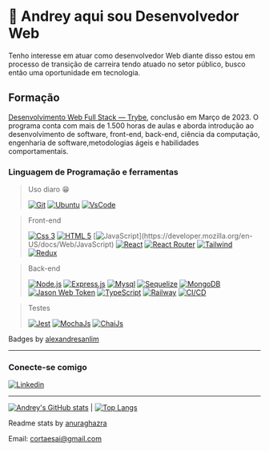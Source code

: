 # 👋 Andrey aqui sou Desenvolvedor Web

Tenho interesse em atuar como desenvolvedor Web diante disso estou em processo de transição de carreira tendo atuado no setor público, busco então uma oportunidade em tecnologia.

## Formação

[Desenvolvimento Web Full Stack — Trybe](https://www.betrybe.com/), conclusão em Março de 2023.
O programa conta com mais de 1.500 horas de aulas e aborda introdução ao desenvolvimento de software, front-end, back-end, ciência da computação, engenharia de software,metodologias ágeis e habilidades comportamentais.

### Linguagem de Programação e ferramentas
<!-- 
  # Modelo para imagem com link
  [![Foo]()]()
-->

> Uso diaro :grin:
>
> [![Git](https://img.shields.io/badge/GIT-E44C30?style=for-the-badge&logo=git&logoColor=white)](https://git-scm.com/)
> [![Ubuntu](https://img.shields.io/badge/Ubuntu-E95420?style=for-the-badge&logo=ubuntu&logoColor=white)](https://ubuntu.com/)
> [![VsCode](https://img.shields.io/badge/VSCode-0078D4?style=for-the-badge&logo=visual%20studio%20code&logoColor=white)](https://code.visualstudio.com/)

> Front-end
>
> [![Css 3](https://img.shields.io/badge/CSS3-1572B6?style=for-the-badge&logo=css3&logoColor=white)](https://developer.mozilla.org/en-US/docs/Web/CSS)
> [![HTML 5](https://img.shields.io/badge/HTML5-E34F26?style=for-the-badge&logo=html5&logoColor=white)](https://developer.mozilla.org/en-US/docs/Web/HTML)
> [![JavaScript](https://img.shields.io/badge/JavaScript-323330?style=for-the-badge&logo=javascript&logoColor=F7DF1E")](https://developer.mozilla.org/en-US/docs/Web/JavaScript)
> [![React](https://img.shields.io/badge/React-20232A?style=for-the-badge&logo=react&logoColor=61DAFB)](https://reactjs.org/)
> [![React Router](https://img.shields.io/badge/React_Router-CA4245?style=for-the-badge&logo=react-router&logoColor=white)](https://reactrouter.com/en/main)
> [![Tailwind](https://img.shields.io/badge/Tailwind_CSS-38B2AC?style=for-the-badge&logo=tailwind-css&logoColor=white)](https://tailwindcss.com/)
> [![Redux](https://img.shields.io/badge/Redux-593D88?style=for-the-badge&logo=redux&logoColor=white)](https://redux.js.org)

> Back-end
>
> [![Node.js](https://img.shields.io/badge/Node.js-339933?style=for-the-badge&logo=nodedotjs&logoColor=white)](https://nodejs.org)
> [![Express.js](https://img.shields.io/badge/Express.js-000000?style=for-the-badge&logo=express&logoColor=white)](https://expressjs.com)
> [![Mysql](https://img.shields.io/badge/MySQL-005C84?style=for-the-badge&logo=mysql&logoColor=white)](https://www.mysql.com/)
> [![Sequelize](https://img.shields.io/badge/Sequelize-52B0E7?style=for-the-badge&logo=Sequelize&logoColor=white)](https://sequelize.org/)
> [![MongoDB](https://img.shields.io/badge/MongoDB-4EA94B?style=for-the-badge&logo=mongodb&logoColor=white)](https://www.mongodb.com/)
> [![Jason Web Token](https://img.shields.io/badge/JWT-000000?style=for-the-badge&logo=JSON%20web%20tokens&logoColor=white)](https://jwt.io/)
> [![TypeScript](https://img.shields.io/badge/TypeScript-007ACC?style=for-the-badge&logo=typescript&logoColor=white)](https://www.typescriptlang.org/pt/)
> [![Railway](https://img.shields.io/badge/Railway-131415?style=for-the-badge&logo=railway&logoColor=white)](https://railway.app/)
> [![CI/CD](https://img.shields.io/badge/GitHub_Actions-2088FF?style=for-the-badge&logo=github-actions&logoColor=white)](https://docs.github.com/pt/actions)

> Testes
>
> [![Jest](https://img.shields.io/badge/Jest-C21325?style=for-the-badge&logo=jest&logoColor=white)](https://jestjs.io)
> [![MochaJs](https://img.shields.io/badge/Mocha-8D6748?style=for-the-badge&logo=Mocha&logoColor=white)](https://mochajs.org)
> [![ChaiJs](https://img.shields.io/badge/chai-A30701?style=for-the-badge&logo=chai&logoColor=white)](https://www.chaijs.com/)

Badges by [alexandresanlim](https://github.com/alexandresanlim/Badges4-README.md-Profile#-database-)

---

### Conecte-se comigo

[![Linkedin](https://img.shields.io/badge/-LinkedIn-%230077B5?style=for-the-badge&logo=linkedin&logoColor=white)](https://www.linkedin.com/in/andreyrv/)

---

[![Andrey's GitHub stats](https://github-readme-stats.vercel.app/api?username=Andreyrvs&layout=compact&theme=dracula&show_icons=true)](https://github.com/anuraghazra/github-readme-stats)
|
[![Top Langs](https://github-readme-stats.vercel.app/api/top-langs/?username=Andreyrvs&layout=compact&theme=dracula)](https://github.com/anuraghazra/github-readme-stats)

Readme stats by [anuraghazra](https://github.com/anuraghazra/github-readme-stats)

Email: cortaesai@gmail.com
